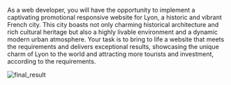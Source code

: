 As a web developer, you will have the opportunity to implement a captivating promotional responsive website 
for Lyon, a historic and vibrant French city. This city boasts not only charming historical architecture and rich 
cultural heritage but also a highly livable environment and a dynamic modern urban atmosphere. Your task is to 
bring to life a website that meets the requirements and delivers exceptional results, showcasing the unique 
charm of Lyon to the world and attracting more tourists and investment, according to the requirements.

![final_result](https://github.com/user-attachments/assets/a4143073-1ff7-4a87-baf7-5a8c02f9a807)
